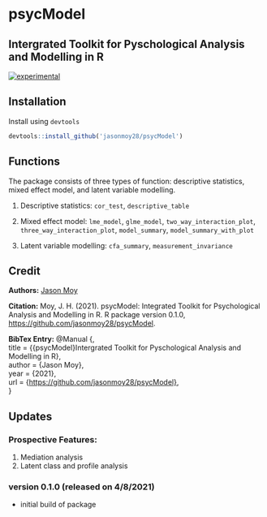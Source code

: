 # psycModel
## Intergrated Toolkit for Pyschological Analysis and Modelling in R

[![experimental](http://badges.github.io/stability-badges/dist/experimental.svg)](http://github.com/badges/stability-badges)

## Installation
Install using `devtools`
```R
devtools::install_github('jasonmoy28/psycModel')
```
## Functions
The package consists of three types of function: descriptive statistics, mixed effect model, and latent variable modelling.

1. Descriptive statistics: `cor_test`, `descriptive_table`

2. Mixed effect model: `lme_model`, `glme_model`, `two_way_interaction_plot`, `three_way_interaction_plot`, `model_summary`, `model_summary_with_plot`

3. Latent variable modelling: `cfa_summary`, `measurement_invariance`


## Credit
**Authors:** [Jason Moy](https://jasonmoy.us)

**Citation:** Moy, J. H. (2021). psycModel: Integrated Toolkit for Psychological Analysis and Modelling in R. R package version 0.1.0, https://github.com/jasonmoy28/psycModel.


**BibTex Entry:**
  @Manual {,  
            title = {{psycModel}Intergrated Toolkit for Pyschological Analysis and Modelling in R},  
            author = {Jason Moy},  
            year = {2021},  
            url = {https://github.com/jasonmoy28/psycModel},  
  }

## Updates
### Prospective Features: 
1. Mediation analysis 
2. Latent class and profile analysis 

### version 0.1.0 (released on 4/8/2021)
* initial build of package
